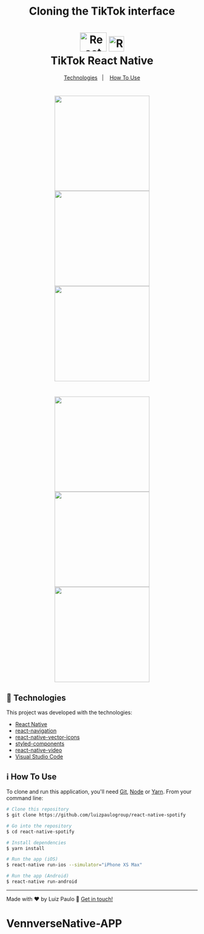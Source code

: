 <h1 align="center">Cloning the TikTok interface</h1>

<h1 align="center">
    <img alt="React logo" width="70px" height="50px" src="https://github.com/luizpaulogroup/react-native-tiktok/blob/master/src/assets/react.png" />
    <img alt="React logo" width="40px" height="40px" src="https://github.com/luizpaulogroup/react-native-tiktok/blob/master/src/assets/tiktok.png" />
    <br>
    TikTok React Native
</h1>

<p align="center">
  <a href="#rocket-technologies">Technologies</a>&nbsp;&nbsp;&nbsp;|&nbsp;&nbsp;&nbsp;
  <a href="#information_source-how-to-use">How To Use</a>
</p>

<h1 align="center">
    <img width="250px" src="https://github.com/luizpaulogroup/TikTok/blob/master/src/Images/GIF.gif" style="max-width:100%;">
    <img width="250px" src="https://github.com/luizpaulogroup/TikTok/blob/master/src/Images/1.png" style="max-width:100%;">
    <img width="250px" src="https://github.com/luizpaulogroup/TikTok/blob/master/src/Images/2.png" style="max-width:100%;">
</h1>

<h1 align="center">
    <img width="250px" src="https://github.com/luizpaulogroup/TikTok/blob/master/src/Images/3.png" style="max-width:100%;">
    <img width="250px" src="https://github.com/luizpaulogroup/TikTok/blob/master/src/Images/4.png" style="max-width:100%;">
    <img width="250px" src="https://github.com/luizpaulogroup/TikTok/blob/master/src/Images/5.png" style="max-width:100%;">
</h1>

## :rocket: Technologies

This project was developed with the technologies:

-  [React Native](http://www.reactnative.com/)
-  [react-navigation](https://reactnavigation.org/)
-  [react-native-vector-icons](https://github.com/oblador/react-native-vector-icons)
-  [styled-components](https://www.styled-components.com/)
-  [react-native-video](https://github.com/react-native-community/react-native-video)
-  [Visual Studio Code](https://code.visualstudio.com/)

## :information_source: How To Use

To clone and run this application, you'll need [Git](https://git-scm.com), [Node](https://nodejs.org/en/) or [Yarn](https://yarnpkg.com/). From your command line:

```bash
# Clone this repository
$ git clone https://github.com/luizpaulogroup/react-native-spotify

# Go into the repository
$ cd react-native-spotify

# Install dependencies
$ yarn install

# Run the app (iOS)
$ react-native run-ios --simulator="iPhone XS Max"

# Run the app (Android)
$ react-native run-android

```

---

Made with ♥ by Luiz Paulo :wave: [Get in touch!](https://www.linkedin.com/in/luizpaulogroup/)
# VennverseNative-APP

